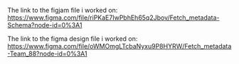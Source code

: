 The link to the figjam file i worked on:
https://www.figma.com/file/riPKaE7IwPbhEh65q2Jbov/Fetch_metadata-Schema?node-id=0%3A1

The link to the figma design file i worked on:
https://www.figma.com/file/oWMOmgLTcbaNyxu9P8HYRW/Fetch_metadata-Team_88?node-id=0%3A1
